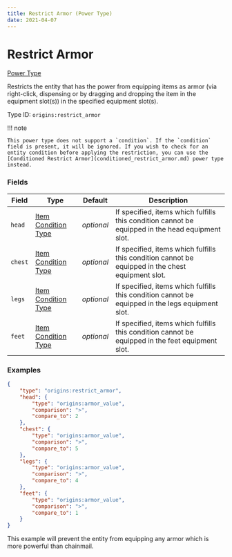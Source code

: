 ```yaml
---
title: Restrict Armor (Power Type)
date: 2021-04-07
---
```


# Restrict Armor

[Power Type](../power_types.md)

Restricts the entity that has the power from equipping items as armor (via right-click, dispensing or by dragging and dropping the item in the equipment slot(s)) in the specified equipment slot(s).

Type ID: `origins:restrict_armor`

!!! note

    This power type does not support a `condition`. If the `condition` field is present, it will be ignored. If you wish to check for an entity condition before applying the restriction, you can use the [Conditioned Restrict Armor](conditioned_restrict_armor.md) power type instead.


### Fields

Field  | Type | Default | Description
-------|------|---------|-------------
`head` | [Item Condition Type](../item_condition_types.md) | _optional_ | If specified, items which fulfills this condition cannot be equipped in the head equipment slot.
`chest` | [Item Condition Type](../item_condition_types.md) | _optional_ | If specified, items which fulfills this condition cannot be equipped in the chest equipment slot.
`legs` | [Item Condition Type](../item_condition_types.md) | _optional_ | If specified, items which fulfills this condition cannot be equipped in the legs equipment slot.
`feet` | [Item Condition Type](../item_condition_types.md) | _optional_ | If specified, items which fulfills this condition cannot be equipped in the feet equipment slot.


### Examples

```json
{
    "type": "origins:restrict_armor",
    "head": {
        "type": "origins:armor_value",
        "comparison": ">",
        "compare_to": 2
    },
    "chest": {
        "type": "origins:armor_value",
        "comparison": ">",
        "compare_to": 5
    },
    "legs": {
        "type": "origins:armor_value",
        "comparison": ">",
        "compare_to": 4
    },
    "feet": {
        "type": "origins:armor_value",
        "comparison": ">",
        "compare_to": 1
    }
}
```

This example will prevent the entity from equipping any armor which is more powerful than chainmail.
